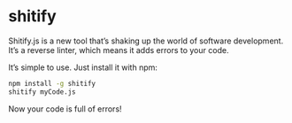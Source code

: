 # shitify
Shitify.js is a new tool that’s shaking up the world of software development. It’s a reverse linter, which means it adds errors to your code.

It’s simple to use. Just install it with npm:
```bash
npm install -g shitify
shitify myCode.js
```

Now your code is full of errors!
